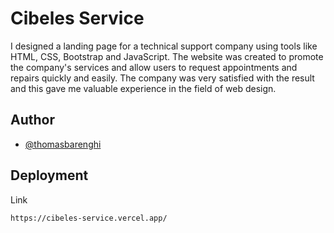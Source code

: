 
# Cibeles Service

I designed a landing page for a technical support company using tools like HTML, CSS, Bootstrap and JavaScript. The website was created to promote the company's services and allow users to request appointments and repairs quickly and easily. The company was very satisfied with the result and this gave me valuable experience in the field of web design.

## Author

- [@thomasbarenghi](https://github.com/thomasbarenghi)



## Deployment

Link

```bash
https://cibeles-service.vercel.app/
```


